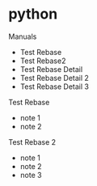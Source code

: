 # python
Manuals
- Test Rebase
- Test Rebase2
- Test Rebase Detail
- Test Rebase Detail 2
- Test Rebase Detail 3


Test Rebase
- note 1
- note 2

Test Rebase 2
- note 1
- note 2
- note 3
